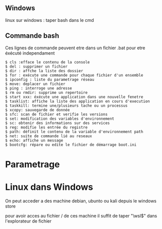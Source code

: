 ## Windows

linux sur windows : taper bash dans le cmd

## Commande bash


Ces lignes de commande peuvent etre dans un fichier .bat pour etre éxécuté independament

    $ cls :efface le contenu de la console
    $ del : supprimer un fichier
    $ dir : affche la liste des dossier
    $ for : exécute une commande pour chaque fichier d'un ensemble
    $ ipconfig : liste du parametrage réseau
    $ move: deplacer un fichier
    $ ping : interroge une adresse
    $ rm ou rmdir: supprime un repertoire
    $ start xxx: éxécute une application dans une nouvelle fenetre
    $ tasklist: affiche la liste des application en cours d'execution
    $ taskkill: termine une/plusieurs tache ou un processus
    $ xcopy: sauvegarde de donnée
    $ sfc: scan de fichier et verifie les versions
    $ set: modification des variables d'environnement
    $ sc: obtenir des informations sur des services
    $ reg: modifie les entrée du registre
    $ path: définit le contenu de la variable d'environnement path
    $ net: suite de commande lié au reseaux
    $ echo: affiche un message
    $ bootcfg: répare ou edite le fichier de démarrage boot.ini

# Parametrage


# Linux dans Windows

On peut acceder a des machine debian, ubunto ou kali depuis le windows store

pour avoir acces au fichier / de ces machine il suffit de taper "\\wsl$" dans l'explorateur de fichier
